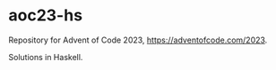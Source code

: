 aoc23-hs
========

Repository for Advent of Code 2023, https://adventofcode.com/2023.

Solutions in Haskell.
